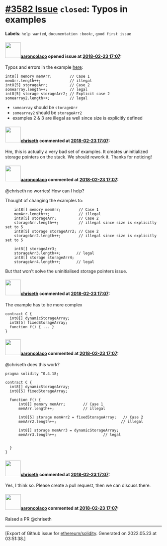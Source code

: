 # [\#3582 Issue](https://github.com/ethereum/solidity/issues/3582) `closed`: Typos in examples
**Labels**: `help wanted`, `documentation :book:`, `good first issue`


#### <img src="https://avatars.githubusercontent.com/u/8667095?u=49eee941fce05bf83279f4b9a784649e7538bae3&v=4" width="50">[aaroncolaco](https://github.com/aaroncolaco) opened issue at [2018-02-23 17:07](https://github.com/ethereum/solidity/issues/3582):

Typos and errors in the example [here](https://github.com/ethereum/solidity/blob/develop/docs/frequently-asked-questions.rst#sometimes-when-i-try-to-change-the-length-of-an-array-with-ex-arraynamelength--7-i-get-a-compiler-error-value-must-be-an-lvalue-why):

```
int8[] memory memArr;        // Case 1
memArr.length++;             // illegal
int8[5] storageArr;          // Case 2
somearray.length++;          // legal
int8[5] storage storageArr2; // Explicit case 2
somearray2.length++;         // legal
```

* `somearray` should be `storageArr`
* `somearray2` should be `storageArr2`
* examples 2 & 3 are illegal as well since size is explicitly defined

#### <img src="https://avatars.githubusercontent.com/u/9073706?v=4" width="50">[chriseth](https://github.com/chriseth) commented at [2018-02-23 17:07](https://github.com/ethereum/solidity/issues/3582#issuecomment-368074307):

Hm, this is actually a very bad set of examples. It creates uninitialized storage pointers on the stack. We should rework it. Thanks for noticing!

#### <img src="https://avatars.githubusercontent.com/u/8667095?u=49eee941fce05bf83279f4b9a784649e7538bae3&v=4" width="50">[aaroncolaco](https://github.com/aaroncolaco) commented at [2018-02-23 17:07](https://github.com/ethereum/solidity/issues/3582#issuecomment-368077672):

@chriseth no worries!
How can I help? 

Thought of changing the examples to:
```
    int8[] memory memArr;        // Case 1
    memArr.length++;             // illegal
    int8[5] storageArr;          // Case 2
    storageArr.length++;         // illegal since size is explicitly set to 5
    int8[5] storage storageArr2; // Case 2
    storageArr2.length++;        // illegal since size is explicitly set to 5

    int8[] storageArr3;
    storageArr3.length++;       // legal
    int8[] storage storageArr4;
    storageArr4.length++;       // legal
```

But that won't solve the uninitialised storage pointers issue.

#### <img src="https://avatars.githubusercontent.com/u/9073706?v=4" width="50">[chriseth](https://github.com/chriseth) commented at [2018-02-23 17:07](https://github.com/ethereum/solidity/issues/3582#issuecomment-368079710):

The example has to be more complex
```
contract C {
  int8[] dynamicStorageArray;
  int8[5] fixedStorageArray;
  function f() { ... }
}
```

#### <img src="https://avatars.githubusercontent.com/u/8667095?u=49eee941fce05bf83279f4b9a784649e7538bae3&v=4" width="50">[aaroncolaco](https://github.com/aaroncolaco) commented at [2018-02-23 17:07](https://github.com/ethereum/solidity/issues/3582#issuecomment-368084023):

@chriseth does this work? 
```
pragma solidity ^0.4.18;

contract C {
  int8[] dynamicStorageArray;
  int8[5] fixedStorageArray;
  
  function f() {
      int8[] memory memArr;        // Case 1
      memArr.length++;             // illegal
      
      int8[5] storage memArr2 = fixedStorageArray;   // Case 2
      memArr2.length++;                             // illegal
      
      int8[] storage memArr3 = dynamicStorageArray;
      memArr3.length++;                     // legal
      
      
  }
}
```

#### <img src="https://avatars.githubusercontent.com/u/9073706?v=4" width="50">[chriseth](https://github.com/chriseth) commented at [2018-02-23 17:07](https://github.com/ethereum/solidity/issues/3582#issuecomment-368085244):

Yes, I think so. Please create a pull request, then we can discuss there.

#### <img src="https://avatars.githubusercontent.com/u/8667095?u=49eee941fce05bf83279f4b9a784649e7538bae3&v=4" width="50">[aaroncolaco](https://github.com/aaroncolaco) commented at [2018-02-23 17:07](https://github.com/ethereum/solidity/issues/3582#issuecomment-368087524):

Raised a PR @chriseth


-------------------------------------------------------------------------------



[Export of Github issue for [ethereum/solidity](https://github.com/ethereum/solidity). Generated on 2022.05.23 at 03:51:38.]
